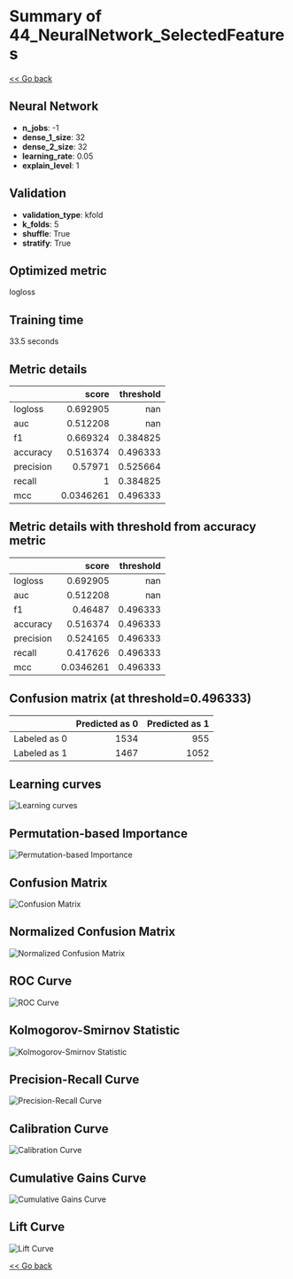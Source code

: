 # Summary of 44_NeuralNetwork_SelectedFeatures

[<< Go back](../README.md)


## Neural Network
- **n_jobs**: -1
- **dense_1_size**: 32
- **dense_2_size**: 32
- **learning_rate**: 0.05
- **explain_level**: 1

## Validation
 - **validation_type**: kfold
 - **k_folds**: 5
 - **shuffle**: True
 - **stratify**: True

## Optimized metric
logloss

## Training time

33.5 seconds

## Metric details
|           |     score |   threshold |
|:----------|----------:|------------:|
| logloss   | 0.692905  |  nan        |
| auc       | 0.512208  |  nan        |
| f1        | 0.669324  |    0.384825 |
| accuracy  | 0.516374  |    0.496333 |
| precision | 0.57971   |    0.525664 |
| recall    | 1         |    0.384825 |
| mcc       | 0.0346261 |    0.496333 |


## Metric details with threshold from accuracy metric
|           |     score |   threshold |
|:----------|----------:|------------:|
| logloss   | 0.692905  |  nan        |
| auc       | 0.512208  |  nan        |
| f1        | 0.46487   |    0.496333 |
| accuracy  | 0.516374  |    0.496333 |
| precision | 0.524165  |    0.496333 |
| recall    | 0.417626  |    0.496333 |
| mcc       | 0.0346261 |    0.496333 |


## Confusion matrix (at threshold=0.496333)
|              |   Predicted as 0 |   Predicted as 1 |
|:-------------|-----------------:|-----------------:|
| Labeled as 0 |             1534 |              955 |
| Labeled as 1 |             1467 |             1052 |

## Learning curves
![Learning curves](learning_curves.png)

## Permutation-based Importance
![Permutation-based Importance](permutation_importance.png)
## Confusion Matrix

![Confusion Matrix](confusion_matrix.png)


## Normalized Confusion Matrix

![Normalized Confusion Matrix](confusion_matrix_normalized.png)


## ROC Curve

![ROC Curve](roc_curve.png)


## Kolmogorov-Smirnov Statistic

![Kolmogorov-Smirnov Statistic](ks_statistic.png)


## Precision-Recall Curve

![Precision-Recall Curve](precision_recall_curve.png)


## Calibration Curve

![Calibration Curve](calibration_curve_curve.png)


## Cumulative Gains Curve

![Cumulative Gains Curve](cumulative_gains_curve.png)


## Lift Curve

![Lift Curve](lift_curve.png)



[<< Go back](../README.md)

